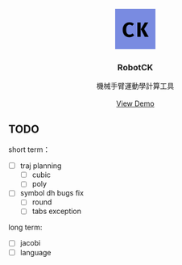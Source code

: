 <br />
<div align="center">
  <a href="https://github.com/CKAyano/robotck">
    <img src="conf/ico/icon.png" alt="Logo" width="80" height="80">
  </a>

<h3 align="center">RobotCK</h3>

  <p align="center">
    機械手臂運動學計算工具
    <br />
    <br />
    <a href="https://youtu.be/rfVFEZH3Cw8">View Demo</a>
  </p>
</div>

## TODO

short term：

* [ ] traj planning
    * [ ] cubic
    * [ ] poly
* [ ] symbol dh bugs fix
    * [ ] round
    * [ ] tabs exception

long term:

* [ ] jacobi
* [ ] language

